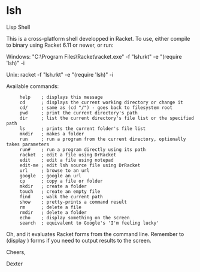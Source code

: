 # lsh
Lisp Shell

This is a cross-platform shell developped in Racket. To use, either compile to binary using Racket 6.11 or newer, or run:

Windows:
"C:\Program Files\Racket\racket.exe" -f "lsh.rkt" -e "(require 'lsh)" -i

Unix:
racket -f "lsh.rkt" -e "(require 'lsh)" -i

Available commands:

         help    ; displays this message
         cd      ; displays the current working directory or change it
         cd/     ; same as (cd "/") - goes back to filesystem root
         pwd     ; print the current directory's path
         dir     ; list the current directory's file list or the specified path
         ls      ; prints the current folder's file list
         mkdir   ; makes a folder
         run     ; run a program from the current directory, optionally takes parameters
         run#    ; run a program directly using its path
         racket  ; edit a file using DrRacket
         edit    ; edit a file using notepad
         edit-me ; edit lsh source file using DrRacket
         url     ; browse to an url
         google  ; google an url
         cp      ; copy a file or folder
         mkdir   ; create a folder
         touch   ; create an empty file
         find    ; walk the current path
         show    ; pretty-prints a command result
         rm      ; delete a file
         rmdir   ; delete a folder
         echo    ; display something on the screen
         search  ; equivalent to Google's 'I'm feeling lucky'

Oh, and it evaluates Racket forms from the command line. Remember to (display ) forms if you need to output results to the screen.

Cheers,

Dexter
